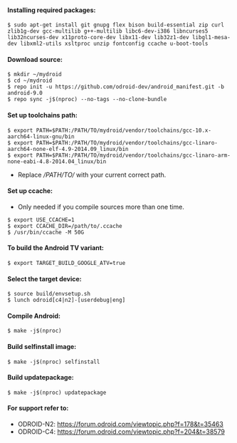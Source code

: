 #### __Installing required packages:__

```
$ sudo apt-get install git gnupg flex bison build-essential zip curl zlib1g-dev gcc-multilib g++-multilib libc6-dev-i386 libncurses5 lib32ncurses-dev x11proto-core-dev libx11-dev lib32z1-dev libgl1-mesa-dev libxml2-utils xsltproc unzip fontconfig ccache u-boot-tools
```

#### __Download source:__

```
$ mkdir ~/mydroid
$ cd ~/mydroid
$ repo init -u https://github.com/odroid-dev/android_manifest.git -b android-9.0
$ repo sync -j$(nproc) --no-tags --no-clone-bundle
```

#### __Set up toolchains path:__

```
$ export PATH=$PATH:/PATH/TO/mydroid/vendor/toolchains/gcc-10.x-aarch64-linux-gnu/bin
$ export PATH=$PATH:/PATH/TO/mydroid/vendor/toolchains/gcc-linaro-aarch64-none-elf-4.9-2014.09_linux/bin
$ export PATH=$PATH:/PATH/TO/mydroid/vendor/toolchains/gcc-linaro-arm-none-eabi-4.8-2014.04_linux/bin
```
+ Replace */PATH/TO/* with your current correct path.

#### __Set up ccache:__
+ Only needed if you compile sources more than one time.
```
$ export USE_CCACHE=1
$ export CCACHE_DIR=/path/to/.ccache
$ /usr/bin/ccache -M 50G
```

#### __To build the Android TV variant:__

```
$ export TARGET_BUILD_GOOGLE_ATV=true
```

#### __Select the target device:__

```
$ source build/envsetup.sh
$ lunch odroid[c4|n2]-[userdebug|eng]
```

#### __Compile Android:__

```
$ make -j$(nproc)
```

#### __Build selfinstall image:__

```
$ make -j$(nproc) selfinstall
```

#### __Build updatepackage:__

```
$ make -j$(nproc) updatepackage
```

#### __For support refer to:__
+ ODROID-N2: https://forum.odroid.com/viewtopic.php?f=178&t=35463
+ ODROID-C4: https://forum.odroid.com/viewtopic.php?f=204&t=38579
